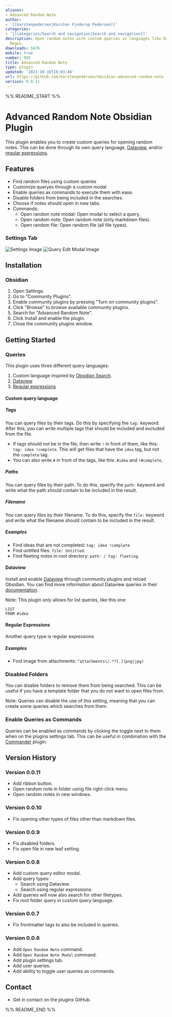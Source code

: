 ```yaml
---
aliases:
- Advanced Random Note
author:
- '[[karstenpedersen|Karsten Finderup Pedersen]]'
categories:
- '[[categories/Search and navigation|Search and navigation]]'
description: Open random notes with custom queries in languages like Dataview and
  Regex.
downloads: 5676
mobile: true
number: 995
title: Advanced Random Note
type: plugin
updated: '2023-10-16T19:03:48'
url: https://github.com/karstenpedersen/obsidian-advanced-random-note
version: 0.0.11
---
```


%% README_START %%

# Advanced Random Note Obsidian Plugin

This plugin enables you to create custom queries for opening random notes. This can be done through its own query language, [Dataview](https://github.com/blacksmithgu/obsidian-dataview), and/or [regular expressions](https://developer.mozilla.org/en-US/docs/Web/JavaScript/Guide/Regular_Expressions).

## Features

-   Find random files using custom queries
-   Customize queryes through a custom modal
-   Enable queries as commands to execute them with ease.
-   Disable folders from being included in the searches.
-   Choose if notes should open in new tabs.
-   Commands:
    -   Open random note modal: Open modal to select a query.
    -   Open random note: Open random note (only markdown files).
    -   Open random file: Open random file (all file types).

### Settings Tab

![Settings Image](https://raw.githubusercontent.com/karstenpedersen/obsidian-advanced-random-note/master/images/settings-screenshot.png)
![Query Edit Modal Image](https://raw.githubusercontent.com/karstenpedersen/obsidian-advanced-random-note/master/images/query-edit-modal-screenshot.png)

## Installation

### Obsidian

1.  Open Settings.
2.  Go to "Community Plugins".
3.  Enable community plugins by pressing "Turn on community plugins".
4.  Click "Browse" to browse available community plugins.
5.  Search for "Advanced Random Note".
6.  Click Install and enable the plugin.
7.  Close the community plugins window.

## Getting Started

### Queries

This plugin uses three different query languages:

1. Custom language inspired by [Obsidian Search](https://help.obsidian.md/Plugins/Search).
2. [Dataview](https://github.com/blacksmithgu/obsidian-dataview)
3. [Regular expressions](https://developer.mozilla.org/en-US/docs/Web/JavaScript/Guide/Regular_Expressions)

#### Custom query language

##### Tags

You can query files by their tags. Do this by specifying the `tag:` keyword. After this, you can write multiple tags that should be included and excluded from the file.

-   If tags should not be in the file, then write `!` in front of them, like this: `tag: idea !complete`. This will get files that have the `idea` tag, but not the `complete` tag.
-   You can also write `#` in front of the tags, like this: `#idea` and `!#complete`,

##### Paths

You can query files by their path. To do this, specify the `path:` keyword and write what the path should contain to be included in the result.

##### Filename

You can query files by their filename. To do this, specify the `file:` keyword and write what the filename should contain to be included in the result.

##### Examples

-   Find ideas that are not completed: `tag: idea !complete`
-   Find untitled files: `file: Untitled`.
-   Find fleeting notes in root directory: `path: / tag: fleeting`.

#### Dataview

Install and enable [Dataview](https://github.com/blacksmithgu/obsidian-dataview) through community plugins and reload Obsidian. You can find more information about Dataview queries in their [documentation](https://blacksmithgu.github.io/obsidian-dataview/queries/structure/).

Note: This plugin only allows for list queries, like this one:

```
LIST
FROM #idea
```

#### Regular Expressions

Another query type is regular expressions

##### Examples

-   Find image from attachments: `^attachments\/.*?[.](png|jpg)`

### Disabled Folders

You can disable folders to remove them from being searched. This can be useful if you have a template folder that you do not want to open files from.

Note: Queries can disable the use of this setting, meaning that you can create some queries which searches from them.

### Enable Queries as Commands

Queries can be enabled as commands by clicking the toggle next to them when on the plugins settings tab. This can be useful in combination with the [Commander](https://github.com/phibr0/obsidian-commander) plugin.

## Version History

### Version 0.0.11

-	Add ribbon button.
-	Open random note in folder using file right-click menu.
-	Open random notes in new windows.

### Version 0.0.10

- 	Fix opening other types of files other than markdown files.

### Version 0.0.9

-   Fix disabled folders.
-   Fix open file in new leaf setting.

### Version 0.0.8

-   Add custom query editor modal.
-   Add query types:
    -   Search using Dataview.
    -   Search using regular expressions.
-   Add queries will now also search for other filetypes.
-   Fix root folder query in custom query language.

### Version 0.0.7

-   Fix frontmatter tags to also be included in queries.

### Version 0.0.6

-   Add `Open Random Note` command.
-   Add `Open Random Note Modal` command.
-   Add plugin settings tab.
-   Add user queries.
-   Add ability to toggle user queries as commands.

## Contact

-   Get in contact on the plugins GitHub.


%% README_END %%